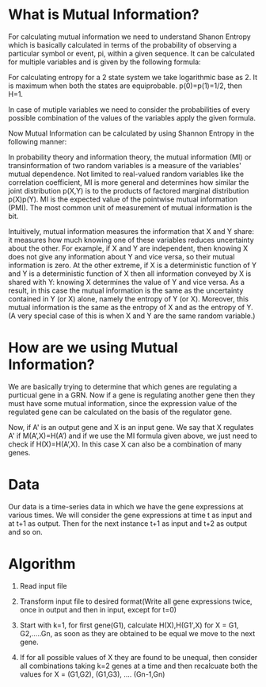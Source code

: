 # What is Mutual Information?

For calculating mutual information we need to understand Shanon Entropy which is basically calculated in terms of the probability of observing a particular symbol or event, pi, within a given sequence. It can be calculated for multiple variables and is given by the following formula:

For calculating entropy for a 2 state system we take logarithmic base as 2. It is maximum when both the states are equiprobable. p(0)=p(1)=1/2, then H=1.

In case of mutiple variables we need to consider the probabilities of every possible combination of the values of the variables apply the given formula.

Now Mutual Information can be calculated by using Shannon Entropy in the following manner:


In probability theory and information theory, the mutual information (MI) or transinformation of two random variables is a measure of the variables' mutual dependence. Not limited to real-valued random variables like the correlation coefficient, MI is more general and determines how similar the joint distribution p(X,Y) is to the products of factored marginal distribution p(X)p(Y). MI is the expected value of the pointwise mutual information (PMI). The most common unit of measurement of mutual information is the bit.

Intuitively, mutual information measures the information that X and Y share: it measures how much knowing one of these variables reduces uncertainty about the other. For example, if X and Y are independent, then knowing X does not give any information about Y and vice versa, so their mutual information is zero. At the other extreme, if X is a deterministic function of Y and Y is a deterministic function of X then all information conveyed by X is shared with Y: knowing X determines the value of Y and vice versa. As a result, in this case the mutual information is the same as the uncertainty contained in Y (or X) alone, namely the entropy of Y (or X). Moreover, this mutual information is the same as the entropy of X and as the entropy of Y. (A very special case of this is when X and Y are the same random variable.)

# How are we using Mutual Information?

We are basically trying to determine that which genes are regulating a purticual gene in a GRN. Now if a gene is regulating another gene then they must have some mutual information, since the expression value of the regulated gene can be calculated on the basis of the regulator gene.

Now, if A' is an output gene and X is an input gene. We say that X regulates A' if M(A’,X)=H(A’) and if we use the MI formula given above, we just need to check if H(X)=H(A’,X). In this case X can also be a combination of many genes.


# Data

Our data is a time-series data in which we have the gene expressions at various times. We will consider the gene expressions at time t as input and at t+1 as output. Then for the next instance t+1 as input and t+2 as output and so on.

# Algorithm

1. Read input file

2. Transform input file to desired format(Write all gene expressions twice, once in output and then in input, except for t=0)

3. Start with k=1, for first gene(G1), calculate H(X),H(G1',X) for X = G1, G2,.....Gn, as soon as they are obtained to be equal we move to the next gene.

4. If for all possible values of X they are found to be unequal, then consider all combinations taking k=2 genes at a time and then recalcuate both the values for X = (G1,G2), (G1,G3), .... (Gn-1,Gn)